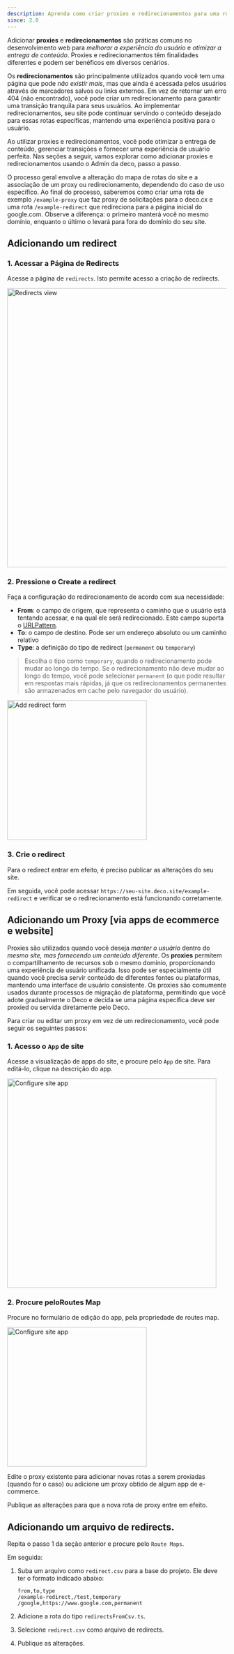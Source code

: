 ```yaml
---
description: Aprenda como criar proxies e redirecionamentos para uma rota específica
since: 2.0
---
```


Adicionar **proxies** e **redirecionamentos** são práticas comuns no
desenvolvimento web para _melhorar a experiência do usuário_ e _otimizar a
entrega de conteúdo_. Proxies e redirecionamentos têm finalidades diferentes e
podem ser benéficos em diversos cenários.

Os **redirecionamentos** são principalmente utilizados quando você tem uma
página que pode _não existir mais_, mas que ainda é acessada pelos usuários
através de marcadores salvos ou links externos. Em vez de retornar um erro 404
(não encontrado), você pode criar um redirecionamento para garantir uma
transição tranquila para seus usuários. Ao implementar redirecionamentos, seu
site pode continuar servindo o conteúdo desejado para essas rotas específicas,
mantendo uma experiência positiva para o usuário.

Ao utilizar proxies e redirecionamentos, você pode otimizar a entrega de
conteúdo, gerenciar transições e fornecer uma experiência de usuário perfeita.
Nas seções a seguir, vamos explorar como adicionar proxies e redirecionamentos
usando o Admin da deco, passo a passo.

O processo geral envolve a alteração do mapa de rotas do site e a associação de
um proxy ou redirecionamento, dependendo do caso de uso específico. Ao final do
processo, saberemos como criar uma rota de exemplo `/example-proxy` que faz
proxy de solicitações para o deco.cx e uma rota `/example-redirect` que
redireciona para a página inicial do google.com. Observe a diferença: o primeiro
manterá você no mesmo domínio, enquanto o último o levará para fora do domínio
do seu site.

## Adicionando um redirect

### 1. Acessar a Página de Redirects

Acesse a página de `redirects`. Isto permite acesso a criação de redirects.

<img width="640" alt="Redirects view" src="/docs/cms-capabilities/redirects/redirects1.png">

### 2. Pressione o Create a redirect

Faça a configuração do redirecionamento de acordo com sua necessidade:

- **From**: o campo de origem, que representa o caminho que o usuário está
  tentando acessar, e na qual ele será redirecionado. Este campo suporta o
  [URLPattern](http://mdn.io/urlpattern).
- **To**: o campo de destino. Pode ser um endereço absoluto ou um caminho
  relativo
- **Type**: a definição do tipo de redirect (`permanent` ou `temporary`)

> Escolha o tipo como `temporary`, quando o redirecionamento pode mudar ao longo
> do tempo. Se o redirecionamento não deve mudar ao longo do tempo, você pode
> selecionar `permanent` (o que pode resultar em respostas mais rápidas, já que
> os redirecionamentos permanentes são armazenados em cache pelo navegador do
> usuário).

<img width="320" alt="Add redirect form" src="/docs/cms-capabilities/redirects/redirects2.png">

### 3. Crie o redirect

Para o redirect entrar em efeito, é preciso publicar as alterações do seu site.

Em seguida, você pode acessar `https://seu-site.deco.site/example-redirect` e
verificar se o redirecionamento está funcionando corretamente.

## Adicionando um Proxy \[via apps de ecommerce e website\]

Proxies são utilizados quando você deseja _manter o usuário_ dentro do _mesmo
site, mas fornecendo um conteúdo diferente_. Os **proxies** permitem o
compartilhamento de recursos sob o mesmo domínio, proporcionando uma experiência
de usuário unificada. Isso pode ser especialmente útil quando você precisa
servir conteúdo de diferentes fontes ou plataformas, mantendo uma interface de
usuário consistente. Os proxies são comumente usados durante processos de
migração de plataforma, permitindo que você adote gradualmente o Deco e decida
se uma página específica deve ser proxied ou servida diretamente pelo Deco.

Para criar ou editar um proxy em vez de um redirecionamento, você pode seguir os
seguintes passos:

### 1. Acesso o `App` de site

Acesse a visualização de apps do site, e procure pelo `App` de site. Para
editá-lo, clique na descrição do app.

<img width="480" alt="Configure site app" src="/docs/cms-capabilities/redirects/proxies1.png">

### 2. Procure peloRoutes Map

Procure no formulário de edição do app, pela propriedade de routes map.

<img width="320" alt="Configure site app" src="/docs/cms-capabilities/redirects/proxies2.png">

Edite o proxy existente para adicionar novas rotas a serem proxiadas (quando for
o caso) ou adicione um proxy obtido de algum app de e-commerce.

Publique as alterações para que a nova rota de proxy entre em efeito.

## Adicionando um arquivo de redirects.

Repita o passo 1 da seção anterior e procure pelo `Route Maps`.

Em seguida:

1. Suba um arquivo como `redirect.csv` para a base do projeto. Ele deve ter o
   formato indicado abaixo:

   ```
   from,to,type
   /example-redirect,/test,temporary
   /google,https://www.google.com,permanent
   ```

2. Adicione a rota do tipo `redirectsFromCsv.ts`.

3. Selecione `redirect.csv` como arquivo de redirects.

4. Publique as alterações.
